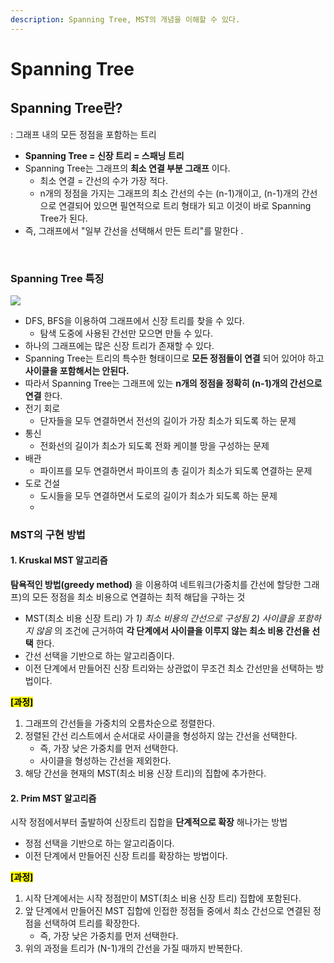 ```yaml
---
description: Spanning Tree, MST의 개념을 이해할 수 있다.
---
```


# Spanning Tree

## Spanning Tree란? <a href="#spanning-tree" id="spanning-tree"></a>

: 그래프 내의 모든 정점을 포함하는 트리

* **Spanning Tree = 신장 트리 = 스패닝 트리**
* Spanning Tree는 그래프의 **최소 연결 부분 그래프** 이다.
  * 최소 연결 = 간선의 수가 가장 적다.
  * n개의 정점을 가지는 그래프의 최소 간선의 수는 (n-1)개이고, (n-1)개의 간선으로 연결되어 있으면 필연적으로 트리 형태가 되고 이것이 바로 Spanning Tree가 된다.
* 즉, 그래프에서 "일부 간선을 선택해서 만든 트리"를 말한다 .

​

### Spanning Tree 특징 <a href="#spanning-tree-1" id="spanning-tree-1"></a>

![](https://files.gitbook.com/v0/b/gitbook-x-prod.appspot.com/o/spaces%2F9rqXSFKThLbaU45UvszH%2Fuploads%2FJKBKHHEpPfHn7MLCu2uK%2Fimage.png?alt=media\&token=a649ad9c-9112-477a-a2ca-5c1617db4c2e)

* DFS, BFS을 이용하여 그래프에서 신장 트리를 찾을 수 있다.
  * 탐색 도중에 사용된 간선만 모으면 만들 수 있다.
* 하나의 그래프에는 많은 신장 트리가 존재할 수 있다.
* Spanning Tree는 트리의 특수한 형태이므로 **모든 정점들이 연결** 되어 있어야 하고 **사이클을 포함해서는 안된다.**
* 따라서 Spanning Tree는 그래프에 있는 **n개의 정점을 정확히 (n-1)개의 간선으로 연결** 한다.
* 전기 회로
  * 단자들을 모두 연결하면서 전선의 길이가 가장 최소가 되도록 하는 문제
* 통신
  * 전화선의 길이가 최소가 되도록 전화 케이블 망을 구성하는 문제
* 배관
  * 파이프를 모두 연결하면서 파이프의 총 길이가 최소가 되도록 연결하는 문제
* 도로 건설
  * 도시들을 모두 연결하면서 도로의 길이가 최소가 되도록 하는 문제
  *

### MST의 구현 방법

#### 1. Kruskal MST 알고리즘

**탐욕적인 방법(greedy method)** 을 이용하여 네트워크(가중치를 간선에 할당한 그래프)의 모든 정점을 최소 비용으로 연결하는 최적 해답을 구하는 것

* MST(최소 비용 신장 트리) 가 _1) 최소 비용의 간선으로 구성됨 2) 사이클을 포함하지 않음_ 의 조건에 근거하여 **각 단계에서 사이클을 이루지 않는 최소 비용 간선을 선택** 한다.
* 간선 선택을 기반으로 하는 알고리즘이다.
* 이전 단계에서 만들어진 신장 트리와는 상관없이 무조건 최소 간선만을 선택하는 방법이다.

<mark style="background-color:yellow;">**\[과정]**</mark>

1. 그래프의 간선들을 가중치의 오름차순으로 정렬한다.
2. 정렬된 간선 리스트에서 순서대로 사이클을 형성하지 않는 간선을 선택한다.
   * 즉, 가장 낮은 가중치를 먼저 선택한다.
   * 사이클을 형성하는 간선을 제외한다.
3. 해당 간선을 현재의 MST(최소 비용 신장 트리)의 집합에 추가한다.

#### 2. Prim MST 알고리즘

시작 정점에서부터 출발하여 신장트리 집합을 **단계적으로 확장** 해나가는 방법

* 정점 선택을 기반으로 하는 알고리즘이다.
* 이전 단계에서 만들어진 신장 트리를 확장하는 방법이다.

<mark style="background-color:yellow;">**\[과정]**</mark>

1. 시작 단계에서는 시작 정점만이 MST(최소 비용 신장 트리) 집합에 포함된다.
2. 앞 단계에서 만들어진 MST 집합에 인접한 정점들 중에서 최소 간선으로 연결된 정점을 선택하여 트리를 확장한다.
   * 즉, 가장 낮은 가중치를 먼저 선택한다.
3. 위의 과정을 트리가 (N-1)개의 간선을 가질 때까지 반복한다.
